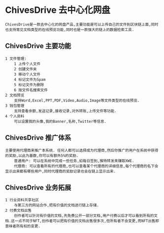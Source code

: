 # ChivesDrive 去中心化网盘
    ChivesDrive是一款去中心化的网盘产品,主要功能是可以上传自己的文件到区块链上面,同时也支持常见文档类型的在线预览功能,同时也是一款强大的链上的数据检索工具.

## ChivesDrive 主要功能
    1 文件管理:
        1 上传个人文件
        2 创建文件夹
        3 移动个人文件
        4 标记文件为Spam
        5 标记文件为删除
        6 按文件名搜索文件
    2 文档预览
        支持Word,Excel,PPT,PDF,Video,Audio,Image等文件类型的在线预览.
    3 钱包管理
        支持查看余额,发送记录,接收记录,对外转账,上传文件等功能.
    4 个人资料
        可以设置我的头像,我的Banner,名称,Twitter等信息.

## ChivesDrive 推广体系
    主要使用代理商来推广本系统. 任何人都可以选择成为代理商,然后你推广的用户在系统中获得的奖励,以此为基数,你可以有额外5%的奖励.
        普通用户: 可以在系统中完成一些任务,如每日签到,推特转发来赚取XWE.
        代理商: 可以查看所有的代理商,也可以查看某个代理商的详细信息,每个代理商的名下会显示出来都有哪些用户,同时代理商的奖励记录也会在链上显示出来.

## ChivesDrive 业务拓展
    1 行业资料共享社区
        与第三方的网站合作,把有价值的文档进行链上存储.
    2 付费文档出售
        创作者可以针对有价值的文档,先免费公开一部分文档,用户付费以后才可以看到所有的文档.这一点不同于NFT,创作者可以把有价值的文档出售很多次,但所有者不会变更,而NFT出售即意味者所有权的变更.